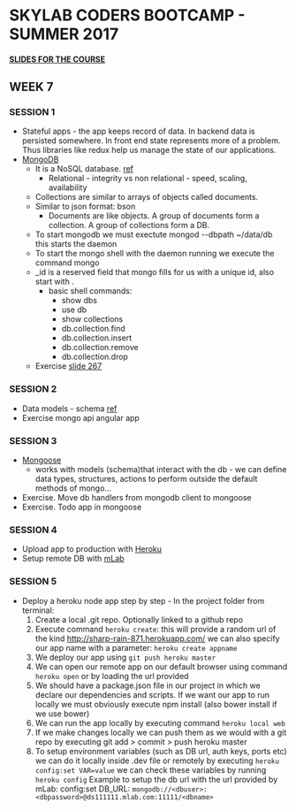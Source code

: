 # SKYLAB CODERS BOOTCAMP - SUMMER 2017

#### [SLIDES FOR THE COURSE](https://skylabcoders.github.io/bootcamp-julio2017/)

## WEEK 7

### SESSION 1
* Stateful apps - the app keeps record of data. In backend data is persisted somewhere. In front end state represents more of a problem. Thus libraries like redux help us manage the state of our applications.
* [MongoDB](https://skylabcoders.github.io/bootcamp-julio2017/?full#mongo)
    - It is a NoSQL database. [ref](https://skylabcoders.github.io/bootcamp-julio2017/?full#247) 
        + Relational - integrity vs non relational - speed, scaling, availability
    - Collections are similar to arrays of objects called documents.
    - Similar to json format: bson
        + Documents are like objects. A group of documents form a collection. A group of collections form a DB.
    - To start mongodb we must exectute mongod --dbpath ~/data/db this starts the daemon
    - To start the mongo shell with the daemon running we execute the command mongo
    - _id is a reserved field that mongo fills for us with a unique id, also start with . 
        + basic shell commands: 
            - show dbs
            - use db
            - show collections
            - db.collection.find
            - db.collection.insert
            - db.collection.remove
            - db.collection.drop
    - Exercise [slide 267](https://github.com/juanmaguitar/node-exercises/tree/master/03-mongo-exercises)

### SESSION 2
* Data models - schema [ref](https://skylabcoders.github.io/bootcamp-julio2017/?full#268)
* Exercise mongo api angular app

### SESSION 3
* [Mongoose](https://skylabcoders.github.io/bootcamp-julio2017/?full#273)
    - works with models (schema)that interact with the db - we can define data types, structures, actions to perform outside the default methods of mongo... 
* Exercise. Move db handlers from mongodb client to mongoose
* Exercise. Todo app in mongoose

### SESSION 4
* Upload app to production with  [Heroku](https://devcenter.heroku.com/articles/getting-started-with-nodejs#introduction)
* Setup remote DB  with [mLab](https://mlab.com)

### SESSION 5
* Deploy a heroku node app step by step -  In the  project folder from terminal:
    1. Create a local .git repo. Optionally linked to a github repo
    2. Execute command `heroku create`: this will provide a random url of the kind http://sharp-rain-871.herokuapp.com/ we can also specify our app name with a parameter: `heroku create appname`
    3. We deploy our app using `git push heroku master`
    4. We can open our remote app on our default browser using command `heroku open` or by loading the url provided
    5. We should have a package.json file in our project in which we declare our dependencies and scripts. If we want our app to run locally we must obviously execute npm install (also bower install if we use bower)
    6. We can run the app locally by executing command `heroku local web`
    7. If we make changes locally we can push them as we would with a git repo by executing git add > commit > push heroku master
    8. To setup environment variables (such as DB url, auth keys, ports etc) we can do it locally inside .dev file or remotely by executing `heroku config:set VAR=value` we can check these variables by running `heroku config` Example to setup the db url with the url provided by mLab: config:set DB_URL: `mongodb://<dbuser>:<dbpassword>@ds111111.mlab.com:11111/<dbname>`



